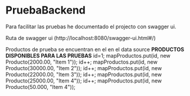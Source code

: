 # PruebaBackend


Para facilitar las pruebas he documentado el projecto con swagger ui.

Ruta de swagger ui  (http://localhost:8080/swagger-ui.html#/)

Productos de prueba se encuentran en el en el data source
**PRODUCTOS DISPONIBLES PARA LAS PRUEBAS**
    id=1;
mapProductos.put(id, new Producto(2000.00, "Item 1"));
id++;
mapProductos.put(id, new Producto(30000.00, "Item 2"));
id++;
mapProductos.put(id, new Producto(22000.00, "Item 3"));
id++;
mapProductos.put(id, new Producto(25000.00, "Item 4"));
id++;
mapProductos.put(id, new Producto(50.000, "Item 4"));
